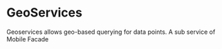 # GeoServices

Geoservices allows geo-based querying for data points. A sub service of Mobile Facade

####

